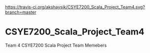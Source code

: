 https://travis-ci.org/akshaysjk/CSYE7200_Scala_Project_Team4.svg?branch=master
# CSYE7200_Scala_Project_Team4
Team 4 CSYE7200 Scala Project
Team Memebers


